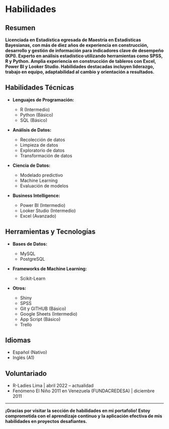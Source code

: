 # Habilidades

## Resumen
**Licenciada en Estadística egresada de Maestría en Estadísticas Bayesianas, con más de diez años de experiencia en construcción, desarrollo y gestión de información para indicadores clave de desempeño (KPI). Experto en análisis estadístico utilizando herramientas como SPSS, R y Python. Amplia experiencia en construcción de tableros con Excel, Power BI y Looker Studio. Habilidades destacadas incluyen liderazgo, trabajo en equipo, adaptabilidad al cambio y orientación a resultados.**


## Habilidades Técnicas

- **Lenguajes de Programación:**
  - R (Intermedio)
  - Python (Básico)
  - SQL (Básico)

- **Análisis de Datos:**
  - Recolección de datos
  - Limpieza de datos
  - Exploratorio de datos
  - Transformación de datos

- **Ciencia de Datos:**
  - Modelado predictivo
  - Machine Learning 
  - Evaluación de modelos

- **Business Intelligence:**
  - Power BI (Intermedio)
  - Looker Studio (Intermedio)
  - Excel (Avanzado)

## Herramientas y Tecnologías

- **Bases de Datos:**
  - MySQL
  - PostgreSQL

- **Frameworks de Machine Learning:**
  - Scikit-Learn

- **Otros:**
  - Shiny
  - SPSS
  - Git y GITHUB (Básico)
  - Google Sheets (Intermedio)
  - App Script (Básico)
  - Trello

## Idiomas

- Español (Nativo)
- Inglés (A1)


## Voluntariado

- R-Ladies Lima | abril 2022 – actualidad
- Fenómeno El Niño 2011 en Venezuela (FUNDACREDESA) | diciembre 2011

---

**¡Gracias por visitar la sección de habilidades en mi portafolio! Estoy comprometida con el aprendizaje continuo y la aplicación efectiva de mis habilidades en proyectos desafiantes.**
